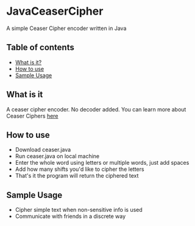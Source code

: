 # JavaCeaserCipher
A simple Ceaser Cipher encoder written in Java
## Table of contents
* [What is it?](#what-is-it)
* [How to use](#how-to-use)
* [Sample Usage](#ways-to-use)
## What is it
A ceaser cipher encoder. No decoder added.
You can learn more about Ceaser Ciphers [here](https://www.wikiwand.com/en/Caesar_cipher)
## How to use
* Download ceaser.java
* Run ceaser.java on local machine
* Enter the whole word using letters or multiple words, just add spaces
* Add how many shifts you'd like to cipher the letters
* That's it the program will return the ciphered text
## Sample Usage
* Cipher simple text when non-sensitive info is used
* Communicate with friends in a discrete way

